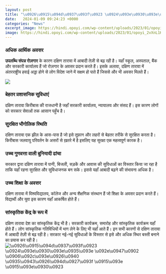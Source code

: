 ```yaml
---
layout: post
title: "\u0926\u0915\u094d\u0937\u093f\u0923 \u0924\u093e\u0930\u093e\u0935\u093e \u092e\u0947\u0902 \u0906\u092c\u093e\u0926\u0940 \u0935\u0943\u0926\u094d\u0927\u093f \u0915\u093e \u0915\u093e\u0930\u0923"
date:   2024-01-09 09:24:23 +0000
categories: "News"
excerpt_image: https://hindi.opoyi.com/wp-content/uploads/2023/01/opoyi_2vXnL1HOF.jpg
image: https://hindi.opoyi.com/wp-content/uploads/2023/01/opoyi_2vXnL1HOF.jpg
---
```


### अधिक आर्थिक अवसर 
**उपलब्धि संपन्न रोज़गार** के कारण दक्षिण तारावा में आबादी तेज़ी से बढ़ रही है। यहाँ स्कूल, अस्पताल, बैंक और सरकारी कार्यालय हैं जो रोज़गार के अवसर प्रदान करते हैं। इसके अलावा, दक्षिण तारावा में अंतरराष्ट्रीय हवाई अड्डा होने से लोग विदेश जाने में सक्षम हो पाते हैं जिससे और भी अवसर मिलते हैं।

![](https://hindi.opoyi.com/wp-content/uploads/2023/01/opoyi_ZZw9dv7Hg.jpg)
### बेहतर प्रशासनिक सुविधाएं
दक्षिण तारावा किरीबास की राजधानी है जहाँ सरकारी कार्यालय, न्यायालय और संसद हैं। इस कारण लोगों को सरकार सेवाओं तक आसान पहुँच है।
### सुरक्षित भौगोलिक स्थिति 
दक्षिण तारावा एक झील के आस-पास है जो इसे तूफ़ान और लहरों से बेहतर तरीके से सुरक्षित करता है। किरीबास जलवायु परिवर्तन के असरों से ख़तरे में है इसलिए यह सुरक्षा एक महत्वपूर्ण कारक है।
### उच्च गुणवत्ता वाली बुनियादी ढांचा 
सरकार द्वारा दक्षिण तारावा में पानी, बिजली, सड़कें और आवास की सुविधाओं का विस्तार किया जा रहा है ताकि यहाँ रहना सुरक्षित और सुविधाजनक बन सके। इससे यहाँ आबादी बढ़ने की संभावना अधिक है।
### उच्च शिक्षा के अवसर
दक्षिण तारावा में विश्वविद्यालय, कॉलेज और अन्य शैक्षणिक संस्थान हैं जो शिक्षा के अवसर प्रदान करते हैं। विद्यार्थी और युवा इस कारण यहाँ आकर्षित होते हैं। 
### सांस्कृतिक केंद्र के रूप में 
दक्षिण तारावा देश का सांस्कृतिक केंद्र भी है। सरकारी कार्यक्रम, समारोह और सांस्कृतिक कार्यक्रम यहाँ होते हैं। लोग सांस्कृतिक गतिविधियों में भाग लेने के लिए भी यहाँ आते हैं।
इन सभी कारणों से दक्षिण तारावा में आबादी तेज़ी से बढ़ रही है। सरकार नई-नई सुविधाओं के विस्तार से इसे और अधिक स्थिर बस्ती बनाने का प्रयास कर रही है।
![\u0926\u0915\u094d\u0937\u093f\u0923 \u0924\u093e\u0930\u093e\u0935\u093e \u092e\u0947\u0902 \u0906\u092c\u093e\u0926\u0940 \u0935\u0943\u0926\u094d\u0927\u093f \u0915\u093e \u0915\u093e\u0930\u0923](https://hindi.opoyi.com/wp-content/uploads/2023/01/opoyi_2vXnL1HOF.jpg)